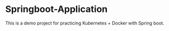 # Springboot-Application
This is a demo project for practicing Kubernetes + Docker with Spring boot.
